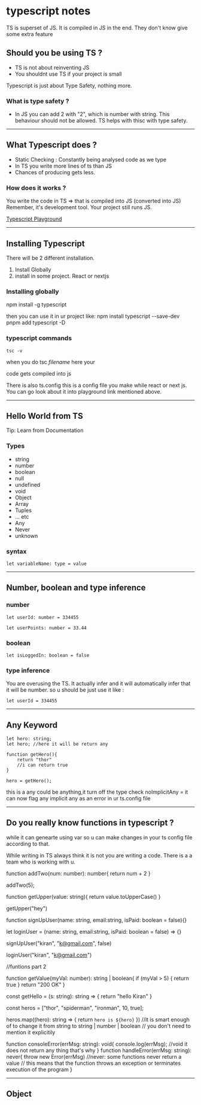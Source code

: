 # typescript notes

TS is superset of JS. It is compiled in JS in the end. They don't know give some extra feature

## Should you be using TS ?
- TS is not about reinventing JS
- You shouldnt use TS if your project is small


Typescript is just about Type Safety, nothing more. 

### What is type safety ?
- In JS you can add 2 with "2", which is number with string. This behaviour should not be allowed. TS helps with thisc with type safety.


***

## What Typescript does ?
 
- Static Checking : Constantly being analysed code as we type
- In TS you write more lines of ts than JS
- Chances of producing gets less. 


### How does it works ?
You write the code in TS => that is compiled into JS (converted into JS)
Remember, it's development tool. Your project still runs JS.


[Typescript Playground](https://www.typescriptlang.org/play/)

***

## Installing Typescript

There will be 2 different installation. 
1. Install Globally 
2. install in some project. React or nextjs

### Installing globally
   npm install -g typescript

then you can use it in ur project like: 
    npm install typescript --save-dev
    pnpm add typescript -D

### typescript commands
    tsc -v

 when you do 
        tsc _filename_ here your 

code gets compiled into js

There is also ts.config this is a config file you make while react or next js. You can go look about it into playground link mentioned above. 

***

## Hello World from TS 
Tip: Learn from Documentation

### Types

- string
- number 
- boolean
- null
- undefined
- void
- Object
- Array
- Tuples
- ... etc 
- Any
- Never 
- unknown

### syntax
    let variableName: type = value


*** 

## Number, boolean and type inference

### number 
    let userId: number = 334455

    let userPoints: number = 33.44

### boolean
    let isLoggedIn: boolean = false

### type inference 
 You are overusing the TS. It actually infer and it will automatically infer that it will be number. so u should be just use it like : 

    let userId = 334455

*** 
## Any Keyword 

    let hero: string;
    let hero; //here it will be return any 

    function getHero(){
        return "thor"
        //i can return true 
    }

    hero = getHero();
this is a any could be anything,it turn off the type check
noImplicitAny = it can now flag any implicit any as an error in ur ts.config file

***
## Do you really know functions in typescript ?

while it can genearte using var so u can make changes in your ts config file according to that.

While writing in TS always think it is not you are writing a code. There is a a team who is working with u. 

function addTwo(num: number): number{
    return num + 2
}

addTwo(5);

function getUpper(value: string){
    return value.toUpperCase()
}

getUpper("hey")


function signUpUser(name: string, email:string, isPaid: boolean = false){}

let loginUser = (name: string, email:string, isPaid: boolean = false) => {}

signUpUser("kiran", "k@gmail.com", false)

loginUser("kiran", "k@gmail.com")

//funtions part 2

function getValue(myVal: number): string | boolean{
    if (myVal > 5) {
        return true
    }
    return "200 OK"
}

const getHello = (s: string): string => {
    return "hello Kiran"
}

const heros = ["thor", "spiderman", "ironman", 10, true];

heros.map((hero): string => {
    return `hero is ${hero}`
})
//it is smart enough of to change it from string to string | number | boolean
// you don't need to mention it explicitily


function consoleError(errMsg: string): void{
    console.log(errMsg);
    //void it does not return any thing that's why
}
function handleError(errMsg: string): never{
    throw new Error(errMsg)
    //never: some functions never return a value
    // this means that the function throws an exception or terminates execution of the program
}

*** 
## Object

